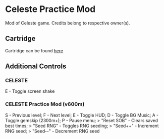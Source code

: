 # Celeste Practice Mod
Mod of Celeste game. Credits belong to respective owner(s).
## Cartridge
Cartridge can be found [here](https://github.com/stevenfelix505/Celeste-Practice-Mod/blob/master/celeste_practice_mod.p8.png)
## Additional Controls
### CELESTE
E - Toggle screen shake
### CELESTE Practice Mod (v600m)
S - Previous level;
F - Next level;
E - Toggle HUD;
D - Toggle BG Music;
A - Toggle gemskip (2300m+);
P - Pause menu;
    > "Reset SOB" - Clears saved best times;
    > "Seed RNG" - Toggles RNG seeding;
        > "Seed++" - Increment RNG seed;
        > "Seed--" - Decrement RNG seed

